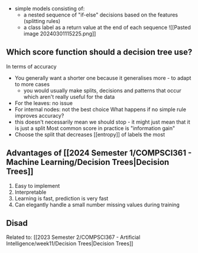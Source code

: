 - simple models consisting of:
	- a nested sequence of "if-else" decisions based on the features (splitting rules)
	- a class label as a return value at the end of each sequence
![[Pasted image 20240301115225.png]]

## Which score function should a decision tree use?
In terms of accuracy
- You generally want a shorter one because it generalises more - to adapt to more cases
	- you would usually make splits, decisions and patterns that occur which aren't really useful for the data
- For the leaves: no issue
- For internal nodes: not the best choice
What happens if no simple rule improves accuracy?
- this doesn't necessarily mean we should stop - it might just mean that it is just a split
Most common score in practice is "information gain"
- Choose the split that decreases [[entropy]] of labels the most

## Advantages of [[2024 Semester 1/COMPSCI361 - Machine Learning/Decision Trees|Decision Trees]]
1. Easy to implement
2. Interpretable
3. Learning is fast, prediction is very fast
4. Can elegantly handle a small number missing values during training
## Disad

Related to: [[2023 Semester 2/COMPSCI367 - Artificial Intelligence/week11/Decision Trees|Decision Trees]]